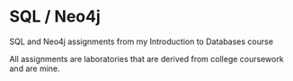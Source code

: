 # SQL / Neo4j

SQL and Neo4j assignments from my Introduction to Databases course 

All assignments are laboratories that are derived from college coursework and are mine.
